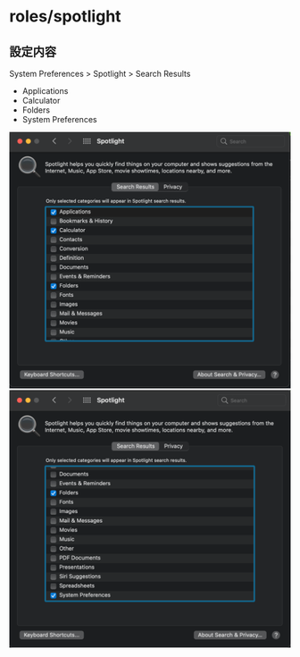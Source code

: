 # roles/spotlight



## 設定内容
System Preferences > Spotlight > Search Results

- Applications
- Calculator
- Folders
- System Preferences

![](https://raw.githubusercontent.com/onigiri10co/dotfiles/images/roles/spotlight/ScreenShot-01.png)
![](https://raw.githubusercontent.com/onigiri10co/dotfiles/images/roles/spotlight/ScreenShot-02.png)

